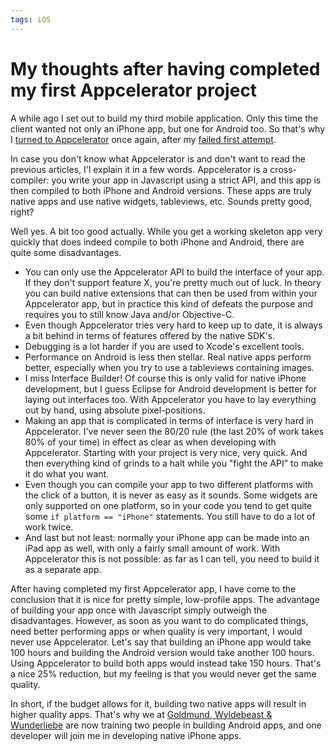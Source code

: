 ```yaml
---
tags: iOS
---
```


# My thoughts after having completed my first Appcelerator project
A while ago I set out to build my third mobile application. Only this time the client wanted not only an iPhone app, but one for Android too. So that's why I [turned to Appcelerator](/articles/2010/once-again-i-turn-appcelerator/) once again, after my [failed first attempt](/articles/2010/getting-started-iphone-app-development/).

In case you don't know what Appcelerator is and don't want to read the previous articles, I'l explain it in a few words. Appcelerator is a cross-compiler: you write your app in Javascript using a strict API, and this app is then compiled to both iPhone and Android versions. These apps are truly native apps and use native widgets, tableviews, etc. Sounds pretty good, right?

Well yes. A bit too good actually. While you get a working skeleton app very quickly that does indeed compile to both iPhone and Android, there are quite some disadvantages.

* You can only use the Appcelerator API to build the interface of your app. If they don't support feature X, you're pretty much out of luck. In theory you can build native extensions that can then be used from within your Appcelerator app, but in practice this kind of defeats the purpose and requires you to still know Java and/or Objective-C.
* Even though Appcelerator tries very hard to keep up to date, it is always a bit behind in terms of features offered by the native SDK's.
* Debugging is a lot harder if you are used to Xcode's excellent tools.
* Performance on Android is less then stellar. Real native apps perform better, especially when you try to use a tableviews containing images.
* I miss Interface Builder! Of course this is only valid for native iPhone development, but I guess Eclipse for Android development is better for laying out interfaces too. With Appcelerator you have to lay everything out by hand, using absolute pixel-positions.
* Making an app that is complicated in terms of interface is very hard in Appcelerator. I've never seen the 80/20 rule (the last 20% of work takes 80% of your time) in effect as clear as when developing with Appcelerator. Starting with your project is very nice, very quick. And then everything kind of grinds to a halt while you "fight the API" to make it do what you want.
* Even though you can compile your app to two different platforms with the click of a button, it is never as easy as it sounds. Some widgets are only supported on one platform, so in your code you tend to get quite some `if platform == "iPhone"` statements. You still have to do a lot of work twice.
* And last but not least: normally your iPhone app can be made into an iPad app as well, with only a fairly small amount of work. With Appcelerator this is not possible: as far as I can tell, you need to build it as a separate app.

After having completed my first Appcelerator app, I have come to the conclusion that it is nice for pretty simple, low-profile apps. The advantage of building your app once with Javascript simply outweigh the disadvantages. However, as soon as you want to do complicated things, need better performing apps or when quality is very important, I would never use Appcelerator. Let's say that building an iPhone app would take 100 hours and building the Android version would take another 100 hours. Using Appcelerator to build both apps would instead take 150 hours. That's a nice 25% reduction, but my feeling is that you would never get the same quality.

In short, if the budget allows for it, building two native apps will result in higher quality apps. That's why we at [Goldmund, Wyldebeast & Wunderliebe](http://www.goldmund-wyldebeast-wunderliebe.com/) are now training two people in building Android apps, and one developer will join me in developing native iPhone apps.
